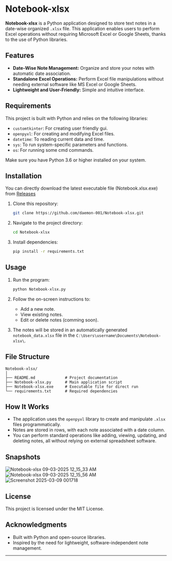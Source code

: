 # Notebook-xlsx

**Notebook-xlsx** is a Python application designed to store text notes in a date-wise organized `.xlsx` file. This application enables users to perform Excel operations without requiring Microsoft Excel or Google Sheets, thanks to the use of Python libraries.

## Features

- **Date-Wise Note Management:** Organize and store your notes with automatic date association.
- **Standalone Excel Operations:** Perform Excel file manipulations without needing external software like MS Excel or Google Sheets.
- **Lightweight and User-Friendly:** Simple and intuitive interface.

## Requirements

This project is built with Python and relies on the following libraries:

- `customtkinter`: For creating user friendly gui.
- `openpyxl`: For creating and modifying Excel files.
- `datetime`: To reading current data and time.
- `sys`: To run system-specific parameters and functions. 
- `os`: For running some cmd commands.

Make sure you have Python 3.6 or higher installed on your system.

## Installation

You can directly download the latest executable file (Notebook.xlsx.exe) from [Releases](https://github.com/daemon-001/Notebook-xlsx/releases/)

1. Clone this repository:
   ```bash
   git clone https://github.com/daemon-001/Notebook-xlsx.git
   ```

2. Navigate to the project directory:
   ```bash
   cd Notebook-xlsx
   ```

3. Install dependencies:
   ```bash
   pip install -r requirements.txt
   ```

## Usage

1. Run the program:
   ```bash
   python Notebook-xlsx.py
   ```

2. Follow the on-screen instructions to:
   - Add a new note.
   - View existing notes.
   - Edit or delete notes (comming soon).

3. The notes will be stored in an automatically generated `notebook_data.xlsx` file in the `C:\Users\username\Documents\Notebook-xlsx\`.

## File Structure

```plaintext
Notebook-xlsx/
│
├── README.md             # Project documentation
├── Notebook-xlsx.py      # Main application script
├── Notebook-xlsx.exe     # Executable file for direct run
└── requirements.txt      # Required dependencies
```

## How It Works

- The application uses the `openpyxl` library to create and manipulate `.xlsx` files programmatically.
- Notes are stored in rows, with each note associated with a date column.
- You can perform standard operations like adding, viewing, updating, and deleting notes, all without relying on external spreadsheet software.

## Snapshots
![Notebook-xlsx 09-03-2025 12_15_33 AM](https://github.com/user-attachments/assets/1a2763a7-69fb-4310-be65-ee81e9ed5ddd)
![Notebook-xlsx 09-03-2025 12_15_56 AM](https://github.com/user-attachments/assets/abfe5581-a295-401f-bd59-8c67afa2eebf)
![Screenshot 2025-03-09 001718](https://github.com/user-attachments/assets/ca8d501e-b61d-43c5-9fad-6324b3fef04b)


## License

This project is licensed under the MIT License.

## Acknowledgments

- Built with Python and open-source libraries.
- Inspired by the need for lightweight, software-independent note management.

---
